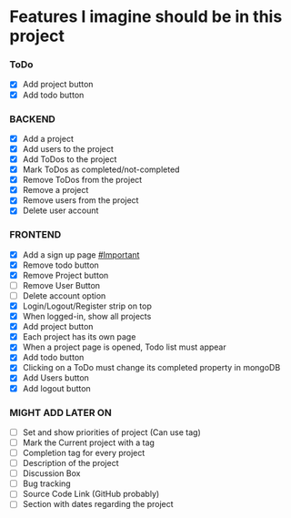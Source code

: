 # Features I imagine should be in this project

### ToDo

- [x] Add project button
- [x] Add todo button

### BACKEND

- [x] Add a project
- [x] Add users to the project
- [x] Add ToDos to the project
- [x] Mark ToDos as completed/not-completed
- [x] Remove ToDos from the project
- [x] Remove a project
- [x] Remove users from the project
- [x] Delete user account

### FRONTEND

- [x] Add a sign up page [#Important]()
- [x] Remove todo button
- [x] Remove Project button
- [ ] Remove User Button
- [ ] Delete account option
- [x] Login/Logout/Register strip on top
- [x] When logged-in, show all projects
- [x] Add project button
- [x] Each project has its own page
- [x] When a project page is opened, Todo list must appear
- [x] Add todo button
- [x] Clicking on a ToDo must change its completed property in mongoDB
- [x] Add Users button
- [x] Add logout button

### MIGHT ADD LATER ON

- [ ] Set and show priorities of project (Can use tag)
- [ ] Mark the Current project with a tag
- [ ] Completion tag for every project
- [ ] Description of the project
- [ ] Discussion Box
- [ ] Bug tracking
- [ ] Source Code Link (GitHub probably)
- [ ] Section with dates regarding the project
